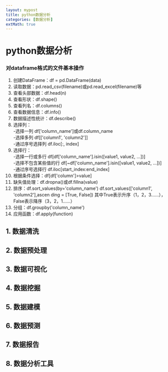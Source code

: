 ```yaml
---
layout: mypost
title: python数据分析
categories: [数据分析]
extMath: true
---
```

# python数据分析

### 对dataframe格式的文件基本操作
1. 创建DataFrame：df = pd.DataFrame(data)  
2. 读取数据：pd.read_csv(filename)或pd.read_excel(filename)等  
3. 查看头部数据：df.head(n)   
4. 查看形状：df.shape()    
5. 查看列名：df.columns()
6. 查看数据信息：df.info()  
7. 数据描述性统计：df.describe()   
8. 选择列：  
    -选择一列 df['column_name']或df.column_name  
    -选择多列 df[['column1', 'column2']]  
    -通过序号选择列 df.iloc[:, index]
9. 选择行：  
    -选择一行或多行 df[df['column_name'].isin([value1, value2, ...])]  
    -选择不包含某些值的行 df[~df['column_name'].isin([value1, value2, ...])]  
    -通过序号选择行 df.iloc[start_index:end_index]  
10. 根据条件选择：df[df['column']>value]
11. 缺失值处理：df.dropna()或df.fillna(value)
12. 排序：df.sort_values(by='column_name')  df.sort_values(['column1', 'column2'],ascen
ding = [True, False]) 其中True表示升序（1，2，3……），False表示降序（3，2，1……）
13. 分组：df.groupby('column_name')
14. 应用函数：df.apply(function)


## 1. 数据清洗

## 2. 数据预处理

## 3. 数据可视化

## 4. 数据挖掘

## 5. 数据建模

## 6. 数据预测

## 7. 数据报告

## 8. 数据分析工具